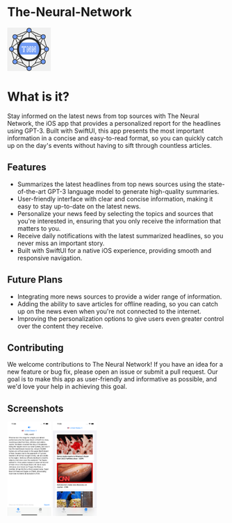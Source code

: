 # The-Neural-Network
<img src="https://github.com/davidlin2k/The-Neural-Network/blob/main/1024.png?raw=true" width="100" height="100">

# What is it?
Stay informed on the latest news from top sources with The Neural Network, the iOS app that provides a personalized report for the headlines using GPT-3. Built with SwiftUI, this app presents the most important information in a concise and easy-to-read format, so you can quickly catch up on the day's events without having to sift through countless articles.

## Features

- Summarizes the latest headlines from top news sources using the state-of-the-art GPT-3 language model to generate high-quality summaries.
- User-friendly interface with clear and concise information, making it easy to stay up-to-date on the latest news.
- Personalize your news feed by selecting the topics and sources that you're interested in, ensuring that you only receive the information that matters to you.
- Receive daily notifications with the latest summarized headlines, so you never miss an important story.
- Built with SwiftUI for a native iOS experience, providing smooth and responsive navigation.

## Future Plans

- Integrating more news sources to provide a wider range of information.
- Adding the ability to save articles for offline reading, so you can catch up on the news even when you're not connected to the internet.
- Improving the personalization options to give users even greater control over the content they receive.

## Contributing

We welcome contributions to The Neural Network! If you have an idea for a new feature or bug fix, please open an issue or submit a pull request. Our goal is to make this app as user-friendly and informative as possible, and we'd love your help in achieving this goal.

## Screenshots

<p float="left">
  <img src="https://raw.githubusercontent.com/davidlin2k/The-Neural-Network/main/Simulator%20Screen%20Shot%20-%20iPhone%2013%20Pro%20Max%20-%202023-02-12%20at%2023.34.33.png" width=20% height=20%>
  <img src="https://raw.githubusercontent.com/davidlin2k/The-Neural-Network/main/Simulator%20Screen%20Shot%20-%20iPhone%2013%20Pro%20Max%20-%202023-02-12%20at%2023.35.24.png" width=20% height=20%>
</p>

